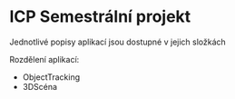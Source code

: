 # ICP Semestrální projekt

Jednotlivé popisy aplikací jsou dostupné v jejich složkách

Rozdělení aplikací: 

* ObjectTracking
* 3DScéna
